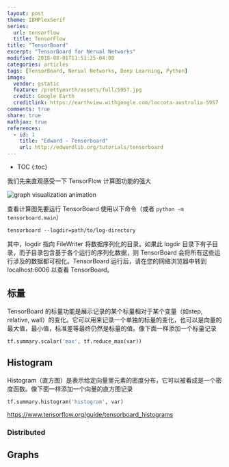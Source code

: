 ```yaml
---
layout: post
theme: IBMPlexSerif
series: 
  url: tensorflow
  title: TensorFlow
title: "TensorBoard"
excerpt: "TensorBoard for Nerual Networks"
modified: 2018-08-01T11:51:25-04:00
categories: articles
tags: [TensorBoard, Nerual Networks, Deep Learning, Python]
image:
  vendor: gstatic
  feature: /prettyearth/assets/full/5957.jpg
  credit: Google Earth
  creditlink: https://earthview.withgoogle.com/loccota-australia-5957
comments: true
share: true
mathjax: true
references:
  - id: 1
    title: "Edward - Tensorboard"
    url: http://edwardlib.org/tutorials/tensorboard
---
```


* TOC
{:toc}

我们先来直观感受一下 TensorFlow 计算图功能的强大

![graph visualization animation](https://www.tensorflow.org/images/graph_vis_animation.gif?hl=zh-cn)

查看计算图先要运行 TensorBoard 使用以下命令（或者 `python -m tensorboard.main`）

`tensorboard --logdir=path/to/log-directory`

其中，logdir 指向 FileWriter 将数据序列化的目录。如果此 logdir 目录下有子目录，而子目录包含基于各个运行的序列化数据，则 TensorBoard 会将所有这些运行涉及的数据都可视化。TensorBoard 运行后，请在您的网络浏览器中转到 localhost:6006 以查看 TensorBoard。

## 标量

TensorBoard 的标量功能是展示记录的某个标量相对于某个变量（如step, relative, wall）的变化。它可以用来记录一个单独的标量的变化，也可以是向量的最大值，最小值，标准差等最终仍然是标量的值。像下面一样添加一个标量记录

```python
tf.summary.scalar('max', tf.reduce_max(var))
```

## Histogram

Histogram（直方图）是表示给定向量里元素的密度分布，它可以被看成是一个密度函数。像下面一样添加一个向量的直方图记录

```python
tf.summary.histogram('histogram', var)
```

https://www.tensorflow.org/guide/tensorboard_histograms

### Distributed

## Graphs